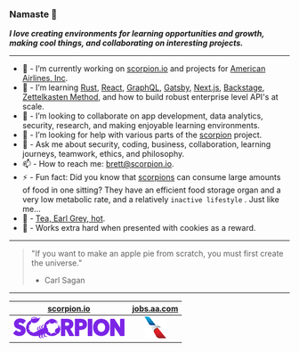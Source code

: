 ### Namaste 🖖

***I love creating environments for learning opportunities and growth, making cool things, and collaborating on interesting projects.***

---

* 🔭 - I’m currently working on [scorpion.io](https://scorpion.io) and projects for [American Airlines, Inc](https://jobs.aa.com).
* 🌱 - I’m learning [Rust](https://www.rust-lang.org), [React](https://reactjs.org), [GraphQL](https://graphql.org), [Gatsby](https://www.gatsbyjs.com), [Next.js](https://nextjs.org), [Backstage](https://backstage.io), [Zettelkasten Method](https://zettelkasten.de), and how to build robust enterprise level API's at scale.
* 👯 - I’m looking to collaborate on app development, data analytics, security, research, and making enjoyable learning environments.
* 🤔 - I’m looking for help with various parts of the [scorpion](https://github.com/scorpion/scorpion/issues) project.
* 💬 - Ask me about security, coding, business, collaboration, learning journeys, teamwork, ethics, and philosophy.
* 📫 - How to reach me: brett@scorpion.io.
* ⚡ - Fun fact: Did you know that [scorpions](https://en.wikipedia.org/wiki/Scorpion) can consume large amounts of food in one sitting? They have an efficient food storage organ and a very low metabolic rate, and a relatively `inactive lifestyle` . Just like me...
* 🍵 - [Tea, Earl Grey, hot](https://en.wikipedia.org/wiki/ISO_3103).
* 🍪 - Works extra hard when presented with cookies as a reward.

---

> "If you want to make an apple pie from scratch, you must first create the universe."
>
> * Carl Sagan

---

| [scorpion.io](https://scorpion.io) | [jobs.aa.com](https://jobs.aa.com) |
| :-: | :-:  |
| [![scorpion.io](https://raw.githubusercontent.com/brettwilcox/brettwilcox/master/docs/images/scorpion.png)][link1] | [![jobs.aa.com](https://raw.githubusercontent.com/brettwilcox/brettwilcox/master/docs/images/aa_logo.png)][link2] |

[link1]: https://github.com/scorpion
[link2]: https://github.com/AmericanAirlines

<!--
**brettwilcox/brettwilcox** is a ✨ _special_ ✨ repository because its `README.md` (this file) appears on your GitHub profile.

Here are some ideas to get you started:

* 🔭 I’m currently working on ...
* 🌱 I’m currently learning ...
* 👯 I’m looking to collaborate on ...
* 🤔 I’m looking for help with ...
* 💬 Ask me about ...
* 📫 How to reach me: ...
* 😄 Pronouns: ...
* ⚡ Fun fact: ...

-->
